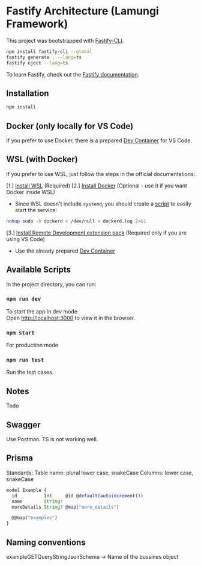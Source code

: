 # Fastify Architecture (Lamungi Framework)

This project was bootstrapped with [Fastify-CLI](https://www.npmjs.com/package/fastify-cli).

```bash
npm install fastify-cli --global
fastify generate . --lang=ts
fastify eject --lang=ts
```

To learn Fastify, check out the [Fastify documentation](https://www.fastify.io/docs/latest/).

## Installation

```bash
npm install
```

## Docker (only locally for VS Code)

If you prefer to use Docker, there is a prepared [Dev Container](https://code.visualstudio.com/docs/devcontainers/containers#_installation) for VS Code.

## WSL (with Docker)

If you prefer to use WSL, just follow the steps in the official documentations:

[1.] [Install WSL](https://learn.microsoft.com/en-us/windows/wsl/install) (Required)
[2.] [Install Docker](https://docs.docker.com/engine/install/ubuntu/) (Optional - use it if you want Docker inside WSL)

- Since WSL doesn't include `systemd`, you should create a [script](https://github.com/bowmanjd/docker-wsl) to easily start the service:

```bash
nohup sudo -b dockerd < /dev/null > dockerd.log 2>&1
```

[3.] [Install Remote Development extension pack](https://code.visualstudio.com/docs/remote/wsl#_installation) (Required only if you are using VS Code)

- Use the already prepared [Dev Container](https://code.visualstudio.com/docs/devcontainers/containers#_installation)

## Available Scripts

In the project directory, you can run:

### `npm run dev`

To start the app in dev mode.\
Open [http://localhost:3000](http://localhost:3000) to view it in the browser.

### `npm start`

For production mode

### `npm run test`

Run the test cases.

## Notes

Todo

## Swagger

Use Postman. TS is not working well.

## Prisma

Standards:
Table name: plural lower case, snakeCase
Columns: lower case, snakeCase

```js
model Example {
  id          Int     @id @default(autoincrement())
  name        String?
  moreDetails String? @map("more_details")

  @@map("examples")
}
```

## Naming conventions

exampleGETQueryStringJsonSchema -> Name of the bussines object
